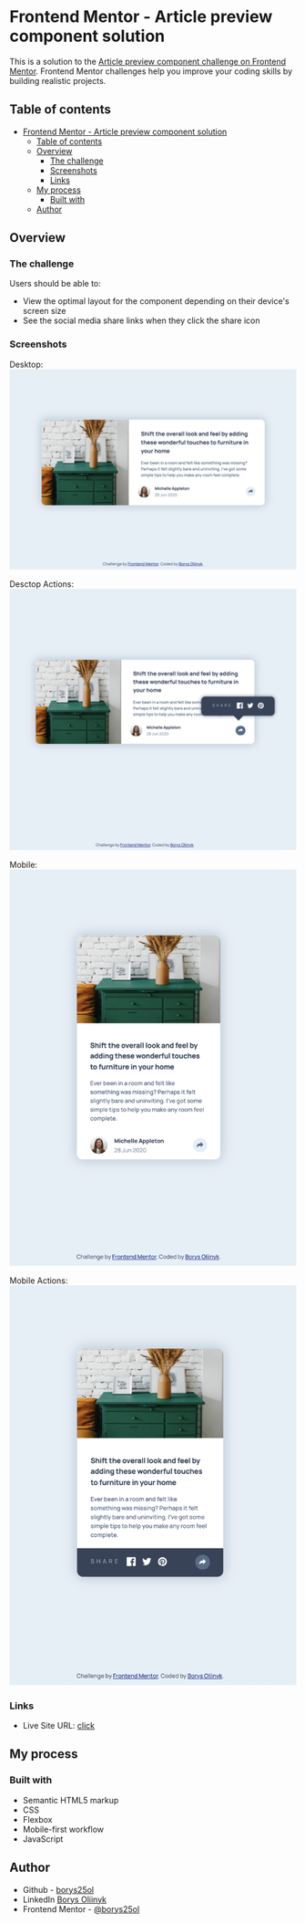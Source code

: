 # Frontend Mentor - Article preview component solution

This is a solution to the [Article preview component challenge on Frontend Mentor](https://www.frontendmentor.io/challenges/article-preview-component-dYBN_pYFT). Frontend Mentor challenges help you improve your coding skills by building realistic projects. 

## Table of contents

- [Frontend Mentor - Article preview component solution](#frontend-mentor---article-preview-component-solution)
  - [Table of contents](#table-of-contents)
  - [Overview](#overview)
    - [The challenge](#the-challenge)
    - [Screenshots](#screenshots)
    - [Links](#links)
  - [My process](#my-process)
    - [Built with](#built-with)
  - [Author](#author)

## Overview

### The challenge

Users should be able to:

- View the optimal layout for the component depending on their device's screen size
- See the social media share links when they click the share icon

### Screenshots
Desktop:
![Desktop](./screenshots/screenshot1.png) 

Desctop Actions:
![Desktop](./screenshots/screenshot2.png) 

Mobile:
![Desktop](./screenshots/screenshot3.png) 

Mobile Actions:
![Actions](./screenshots/screenshot4.png)


### Links

- Live Site URL: [click](https://borys25ol.github.io/frontend-mentor-challenges/article-preview-component/)

## My process

### Built with

- Semantic HTML5 markup
- CSS
- Flexbox
- Mobile-first workflow
- JavaScript

## Author

- Github - [borys25ol](https://github.com/borys25ol)
- LinkedIn [Borys Oliinyk](https://www.linkedin.com/in/borys-oliinyk-872a73158/)
- Frontend Mentor - [@borys25ol](https://www.frontendmentor.io/profile/borys25ol)
